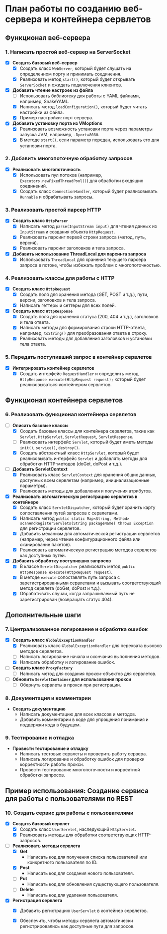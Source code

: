 # План работы по созданию веб-сервера и контейнера сервлетов

## Функционал веб-сервера

### 1. Написать простой веб-сервер на ServerSocket
- [x] **Создать базовый веб-сервер**
  - [x] Создать класс `WebServer`, который будет слушать на определенном порту и принимать соединения.
  - [x] Реализовать метод `start()`, который будет открывать `ServerSocket` и ожидать подключения клиентов.
- [x] **Добавить чтение настроек из файла**
  - [ ] Использовать библиотеку для работы с YAML файлами, например, SnakeYAML.
  - [x] Написать метод `loadConfiguration()`, который будет читать настройки из файла.
  - [x] Пример настройки: порт сервера.
- [x] **Добавить установку порта из VMoptions**
  - [x] Реализовать возможность установки порта через параметры запуска JVM, например, `-Dport=8080`.
  - [x] В методе `start()`, если параметр передан, использовать его для установки порта.

### 2. Добавить многопоточную обработку запросов
- [x] **Реализовать многопоточность**
  - [x] Использовать пул потоков (например, `Executors.newFixedThreadPool()`) для обработки входящих соединений.
  - [x] Создать класс `ConnectionHandler`, который будет реализовывать `Runnable` и обрабатывать запросы.

### 3. Реализовать простой парсер HTTP
- [x] **Создать класс `HttpParser`**
  - [x] Написать метод `parse(InputStream input)` для чтения данных из `InputStream` и создания объекта `HttpRequest`.
  - [x] Реализовать парсинг первой строки запроса (метод, путь, версия).
  - [x] Реализовать парсинг заголовков и тела запроса.
- [x] **Добавить использование ThreadLocal для парсинга запроса**
  - [x] Использовать `ThreadLocal` для хранения текущего парсера запроса в потоке, чтобы избежать проблем с многопоточностью.

### 4. Реализовать классы для работы с HTTP
- [x] **Создать класс `HttpRequest`**
  - [x] Создать поля для хранения метода (GET, POST и т.д.), пути, версии, заголовков и тела запроса.
  - [x] Написать геттеры и сеттеры для всех полей.
- [x] **Создать класс `HttpResponse`**
  - [x] Создать поля для хранения статуса (200, 404 и т.д.), заголовков и тела ответа.
  - [x] Написать методы для формирования строки HTTP-ответа, например, `toString()` для преобразования ответа в строку.
  - [x] Реализовать методы для добавления заголовков и установки тела ответа.

### 5. Передать поступивший запрос в контейнер сервлетов
- [x] **Интегрировать контейнер сервлетов**
  - [x] Создать интерфейс `RequestHandler` и определить метод `HttpResponse execute(HttpRequest request);` который будет реализовываться контейнером сервлетов.

## Функционал контейнера сервлетов

### 6. Реализовать функционал контейнера сервлетов
- [ ] **Описать базовые классы**
  - [x] Создать базовые классы для контейнера сервлетов, такие как `Servlet`, `HttpServlet`, `ServletRequest`, `ServletResponse`.
  - [ ] Реализовать интерфейс `Servlet`, который будет иметь методы `init()`, `service()`, `destroy()`.
  - [x] Создать абстрактный класс `HttpServlet`, который будет реализовывать интерфейс `Servlet` и добавлять методы для обработки HTTP-методов (doGet, doPost и т.д.).
- [ ] **Добавить ServletContext**
  - [x] Реализовать класс `ServletContext` для хранения общих данных, доступных всем сервлетам (например, инициализационные параметры).
  - [x] Реализовать методы для добавления и получения атрибутов.
- [x] **Реализовать автоматическую регистрацию сервлетов в контейнере**
  - [x] Создать класс `ServletDispatcher`, который будет хранить карту сопоставления путей запросов с сервлетами.
  - [x] Написать метод `public static Map<String, Method> scanAndRegisterServlets(String packageName) throws Exception` для регистрации сервлетов.
  - [x]  Добавить механизм для автоматической регистрации сервлетов (например, через чтение конфигурационного файла или сканирование пакетов).
  - [x] Реализовать автоматическую регистрацию методов сервлетов как доступных путей.
- [x] **Добавить обработку поступивших запросов**
  - [x] В классе `ServletDispatcher` реализовать метод `public HttpResponse execute(HttpRequest request)`.
  - [x] В методе `execute` сопоставлять путь запроса с зарегистрированными сервлетами и вызывать соответствующий метод сервлета (doGet, doPost и т.д.).
  - [x] Обрабатывать случаи, когда запрашиваемый путь не зарегистрирован (возвращать статус 404).

## Дополнительные шаги

### 7. Централизованное логирование и обработка ошибок
- [x] **Создать класс `GlobalExceptionHandler`**
  - [x] Реализовать класс `GlobalExceptionHandler` для перехвата вызовов методов сервлетов.
  - [ ] Написать логирование начала и окончания выполнения методов.
  - [x] Написать обработку и логирование ошибок.
- [ ] **Создать класс `ProxyFactory`**
  - [ ] Написать метод для создания прокси-объектов для сервлетов.
- [ ] **Обновить `ServletContainer` для использования прокси**
  - [ ] Обернуть сервлеты в прокси при регистрации.

### 8. Документация и комментарии
- **Создать документацию**
  - Написать документацию для всех классов и методов.
  - Добавить комментарии в коде для упрощения понимания и поддержки кода в будущем.

### 9. Тестирование и отладка
- **Провести тестирование и отладку**
  - Написать тестовые сервлеты и проверить работу сервера.
  - Написать логирование и обработку ошибок для проверки корректности работы прокси.
  - Провести тестирование многопоточности и корректной обработки запросов.

## Пример использования: Создание сервиса для работы с пользователями по REST

### 10. Создать сервис для работы с пользователями
- [x] **Создать базовый сервлет**
  - [x] Создать класс `UserServlet`, наследующий `HttpServlet`.
  - [x] Реализовать методы для обработки соответствующих HTTP-запросов.
- [ ] **Реализовать методы сервлета**
  - [x] **Get**
    - Написать код для получения списка пользователей или конкретного пользователя по ID.
  - [x] **Post**
    - Написать код для создания нового пользователя.
  - [ ] **Put**
    - Написать код для обновления существующего пользователя.
  - [ ] **Delete**
    - Написать код для удаления пользователя.
- [x] **Регистрация сервлета**
  - [x] Добавить регистрацию `UserServlet` в контейнер сервлетов.
  - [x] Обеспечить, чтобы методы сервлета автоматически регистрировались как доступные пути для запросов.

        